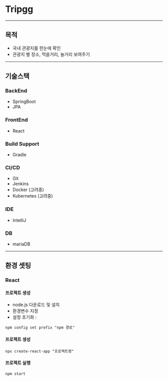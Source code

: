 # Tripgg

---

## 목적
- 국내 관광지를 한눈에 확인
- 관광지 별 장소, 먹을거리, 놀거리 보여주기

---

## 기술스택
### BackEnd
- SpringBoot
- JPA

### FrontEnd
- React

### Build Support
- Gradle

### CI/CD
- Git
- Jenkins
- Docker (고려중)
- Kubernetes (고려중)

### IDE
- IntelliJ

### DB
- mariaDB

---

## 환경 셋팅

### React
#### 프로젝트 생성
- node.js 다운로드 및 설치
- 환경변수 지정
- 설정 초기화 : 
```
npm config set prefix "npm 경로"
```
#### 프로젝트 생성
```
npx create-react-app "프로젝트명"
```

#### 프로젝트 실행
```
npm start
```

